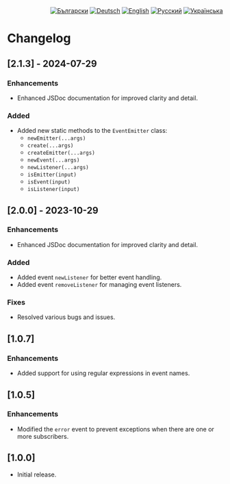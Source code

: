 <div id="locales" align="right">
  <a href="../bg/CHANGELOG.md"><img src="https://img.shields.io/badge/BG-grey?style=flat" alt="Български"></a>
  <a href="../de/CHANGELOG.md"><img src="https://img.shields.io/badge/DE-grey?style=flat" alt="Deutsch"></a>
  <a href="../en/CHANGELOG.md"><img src="https://img.shields.io/badge/EN-blue?style=flat" alt="English"></a>
  <a href="../ru/CHANGELOG.md"><img src="https://img.shields.io/badge/RU-grey?style=flat" alt="Русский"></a>
  <a href="../uk/CHANGELOG.md"><img src="https://img.shields.io/badge/UK-grey?style=flat" alt="Українська"></a>
</div>


# Changelog


## [2.1.3] - 2024-07-29

### Enhancements
* Enhanced JSDoc documentation for improved clarity and detail.

### Added
* Added new static methods to the `EventEmitter` class:
  * `newEmitter(...args)`
  * `create(...args)`
  * `createEmitter(...args)`
  * `newEvent(...args)`
  * `newListener(...args)`
  * `isEmitter(input)`
  * `isEvent(input)`
  * `isListener(input)`


## [2.0.0] - 2023-10-29

### Enhancements
* Enhanced JSDoc documentation for improved clarity and detail.

### Added
* Added event `newListener` for better event handling.
* Added event `removeListener` for managing event listeners.

### Fixes
* Resolved various bugs and issues.


## [1.0.7]

### Enhancements
* Added support for using regular expressions in event names.


## [1.0.5]

### Enhancements
* Modified the `error` event to prevent exceptions when there are one or more subscribers.


## [1.0.0]

* Initial release.
